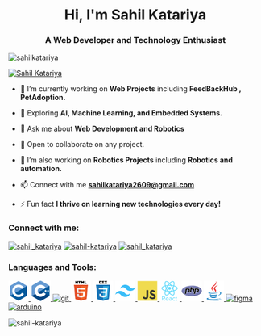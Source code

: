 <h1 align="center" style="bold">Hi, I'm Sahil Katariya</h1>
<h3 align="center">A Web Developer and Technology Enthusiast </h3>

<p align="left"> <img src="https://komarev.com/ghpvc/?username=sahilkatariya&label=Profile%20views&color=772eff&style=flat" alt="sahilkatariya" /> </p>

<p align="left"> <a href="https://twitter.com/sahilkatariya26" target="blank"><img src="https://img.shields.io/twitter/follow/Sahil Katariya?logo=twitter&style=for-the-badge" alt="Sahil Katariya" /></a> </p>

   - 🔭 I’m currently working on **Web Projects** including **FeedBackHub , PetAdoption.**
     
   - 🚀 Exploring **AI, Machine Learning, and Embedded Systems.**

   - 💬 Ask me about **Web Development and Robotics**

   - 🍻 Open to collaborate on any project.

   - 🤖 I’m also working on **Robotics Projects** including **Robotics and automation.**

   - 📫 Connect with me **<a href="mailto:sahilkatariya2609@gmail.com">sahilkatariya2609@gmail.com</a>**

   - ⚡ Fun fact **I thrive on learning new technologies every day!**

   <h3 align="left">Connect with me:</h3>
    <p align="left">
       <a href="https://twitter.com/sahilkatariya26" target="blank"><img align="center" src="https://raw.githubusercontent.com/rahuldkjain/github-profile-readme-generator/master/src/images/icons/Social/twitter.svg" alt="sahil_katariya" height="30" width="40" /></a>
        <a href="https://www.linkedin.com/in/sahil-katariya-3418b931b/" target="blank"><img align="center" src="https://raw.githubusercontent.com/rahuldkjain/github-profile-readme-generator/master/src/images/icons/Social/linked-in-alt.svg" alt="sahil-katariya" height="30" width="40" /></a>
        <a href="https://www.instagram.com/sahil.ahir.26/" target="blank"><img align="center" src="https://raw.githubusercontent.com/rahuldkjain/github-profile-readme-generator/master/src/images/icons/Social/instagram.svg" alt="sahil_katariya" height="30" width="40" /></a>
    </p>

   <h3 align="left">Languages and Tools:</h3>
    <p align="left">
        <a href="https://www.cprogramming.com/" target="_blank" rel="noreferrer"> <img src="https://raw.githubusercontent.com/devicons/devicon/master/icons/c/c-original.svg" alt="c" width="40" height="40"/> </a>
        <a href="https://www.w3schools.com/cpp/" target="_blank" rel="noreferrer"> <img src="https://raw.githubusercontent.com/devicons/devicon/master/icons/cplusplus/cplusplus-original.svg" alt="cplusplus" width="40" height="40"/> </a> 
        <a href="https://git-scm.com/" target="_blank" rel="noreferrer"> <img src="https://www.vectorlogo.zone/logos/git-scm/git-scm-icon.svg" alt="git" width="40" height="40"/> </a>
        <a href="https://developer.mozilla.org/en-US/docs/Web/HTML" target="_blank" rel="noreferrer"> <img src="https://raw.githubusercontent.com/devicons/devicon/master/icons/html5/html5-original-wordmark.svg" alt="html5" width="40" height="40"/> </a>
        <a href="https://www.w3schools.com/css/" target="_blank" rel="noreferrer"> <img src="https://raw.githubusercontent.com/devicons/devicon/master/icons/css3/css3-original-wordmark.svg" alt="css3" width="40" height="40"/> </a>
        <a href="https://tailwindcss.com/" target="_blank" rel="noreferrer"> <img src="https://github.com/devicons/devicon/blob/master/icons/tailwindcss/tailwindcss-original.svg" alt="tailwindcss" width="40" height="40"/> </a>
        <a href="https://developer.mozilla.org/en-US/docs/Web/JavaScript" target="_blank" rel="noreferrer"> <img src="https://raw.githubusercontent.com/devicons/devicon/master/icons/javascript/javascript-original.svg" alt="javascript" width="40" height="40"/> </a>
        <a href="https://reactjs.org/" target="_blank" rel="noreferrer"> <img src="https://raw.githubusercontent.com/devicons/devicon/master/icons/react/react-original-wordmark.svg" alt="react" width="40" height="40"/> </a>
<!--         <a href="https://nodejs.org/" target="_blank" rel="noreferrer"> <img src="https://github.com/devicons/devicon/blob/master/icons/nodejs/nodejs-original-wordmark.svg" alt="nodejs" width="40" height="40"/> </a> -->
<!--         <a href="https://www.mongodb.com/" target="_blank" rel="noreferrer"> <img src="https://raw.githubusercontent.com/devicons/devicon/master/icons/mongodb/mongodb-original-wordmark.svg" alt="mongodb" width="40" height="40"/> </a>   -->
        <a href="https://www.php.net" target="_blank" rel="noreferrer"> <img src="https://raw.githubusercontent.com/devicons/devicon/master/icons/php/php-original.svg" alt="php" width="40" height="40"/> </a> 
<!--         <a href="https://www.python.org/" target="_blank" rel="noreferrer"> <img src="https://raw.githubusercontent.com/devicons/devicon/master/icons/python/python-original.svg" alt="python" width="40" height="40"/> </a> -->
        <a href="https://www.java.com" target="_blank" rel="noreferrer"> <img src="https://raw.githubusercontent.com/devicons/devicon/master/icons/java/java-original.svg" alt="java" width="40" height="40"/> </a> 
        <a href="https://www.figma.com/" target="_blank" rel="noreferrer"> <img src="https://www.vectorlogo.zone/logos/figma/figma-icon.svg" alt="figma" width="40" height="40"/> </a> 
        <a href="https://www.arduino.cc/" target="_blank" rel="noreferrer"> <img src="https://cdn.worldvectorlogo.com/logos/arduino-1.svg" alt="arduino" width="40" height="40"/> </a>
   </p>
<!-- <p><img align="left" src="https://github-readme-stats.vercel.app/api/top-langs?username=sahil-katariya&show_icons=true&locale=en&layout=compact" alt="sahil-katariya" /></p> -->
<!-- <p>&nbsp;<img align="center" src="https://github-readme-stats.vercel.app/api?username=sahil-katariya&show_icons=true&locale=en" alt="sahil-katariya" /></p> -->
<p><img align="center" src="https://github-readme-streak-stats.herokuapp.com/?user=sahil-katariya&" alt="sahil-katariya" /></p>

